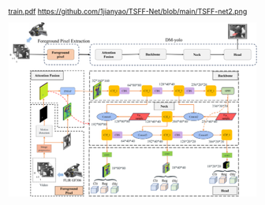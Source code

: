 
[train.pdf](https://github.com/1jianyao/TSFF-Net/blob/main/train.pdf)
https://github.com/1jianyao/TSFF-Net/blob/main/TSFF-net2.png

![image](https://github.com/1jianyao/TSFF-Net/blob/main/TSFF-net2.png)
